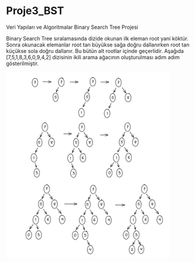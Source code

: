 # Proje3_BST
Veri Yapıları ve Algoritmalar Binary Search Tree Projesi

Binary Search Tree sıralamasında dizide okunan ilk eleman root yani köktür. Sonra okunacak elemanlar root tan büyükse sağa doğru dallanırken root tan küçükse sola doğru dallanır. Bu bütün alt rootlar içinde geçerlidir. Aşağıda [7,5,1,8,3,6,0,9,4,2] dizisinin ikili arama ağacının oluşturulması adım adım gösterilmiştir.

![Binary Search Tree Fotoğrafı](https://github.com/metinyurdev/Proje3_BST/blob/0d1e2bbb1a3f0f6d3060d40ae4bf2a7f3072a4b4/Binary%20Search%20Tree.png)

